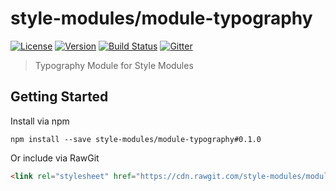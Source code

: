 style-modules/module-typography
==========================

[![License][license-image]][license-link]
[![Version][version-image]][version-link]
[![Build Status][build-image]][build-link]
[![Gitter][gitter-image]][gitter-link]

> Typography Module for Style Modules

## Getting Started
Install via npm
```shell
npm install --save style-modules/module-typography#0.1.0
```

Or include via RawGit
```html
<link rel="stylesheet" href="https://cdn.rawgit.com/style-modules/module-typography/0.1.0/main.css" />
```

[license-image]: https://img.shields.io/github/license/style-modules/module-typography.svg
[license-link]: https://github.com/style-modules/module-typography/blob/master/LICENSE
[version-image]: https://img.shields.io/github/release/style-modules/module-typography.svg
[version-link]: https://github.com/style-modules/module-typography/releases
[build-image]:https://travis-ci.org/style-modules/module-typography.svg?branch=master
[build-link]: https://travis-ci.org/style-modules/module-typography
[gitter-image]: https://badges.gitter.im/style-modules.svg
[gitter-link]: https://gitter.im/style-modules
